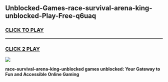 
## Unblocked-Games-race-survival-arena-king-unblocked-Play-Free-q6uaq
<h3>
<a href="https://premium76.site?title=race-survival-arena-king-unblocked&ref=10A">CLICK TO PLAY</a></h3>
<hr>

<h3>
<a href="https://premium76.site?title=race-survival-arena-king-unblocked&ref=10A">CLICK 2 PLAY</a>
  
</h3>

<a href="https://premium76.site?title=race-survival-arena-king-unblocked&ref=10A"><img src="https://clearcache.store/games.png"></a>


**race-survival-arena-king-unblocked games unblocked: Your Gateway to Fun and Accessible Online Gaming**
